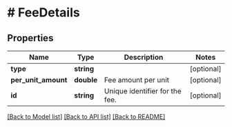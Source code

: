 # # FeeDetails

## Properties

Name | Type | Description | Notes
------------ | ------------- | ------------- | -------------
**type** | **string** |  | [optional] 
**per_unit_amount** | **double** | Fee amount per unit | [optional] 
**id** | **string** | Unique identifier for the fee. | [optional] 

[[Back to Model list]](../../README.md#documentation-for-models) [[Back to API list]](../../README.md#documentation-for-api-endpoints) [[Back to README]](../../README.md)


